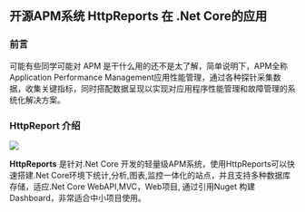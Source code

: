 ﻿## 开源APM系统 HttpReports 在 .Net Core的应用
 

### 前言
可能有些同学可能对 APM 是干什么用的还不是太了解，简单说明下，APM全称Application Performance Management应用性能管理，通过各种探针采集数据，收集关键指标，同时搭配数据呈现以实现对应用程序性能管理和故障管理的系统化解决方案。


### HttpReport 介绍

![](https://images.cnblogs.com/cnblogs_com/myshowtime/1650023/o_200218131230index_bg.png)



**HttpReports** 是针对.Net Core 开发的轻量级APM系统，使用HttpReports可以快速搭建.Net Core环境下统计,分析,图表,监控一体化的站点，并且支持多种数据库存储，适应.Net Core WebAPI,MVC，Web项目, 通过引用Nuget 构建Dashboard，非常适合中小项目使用。

 

 


